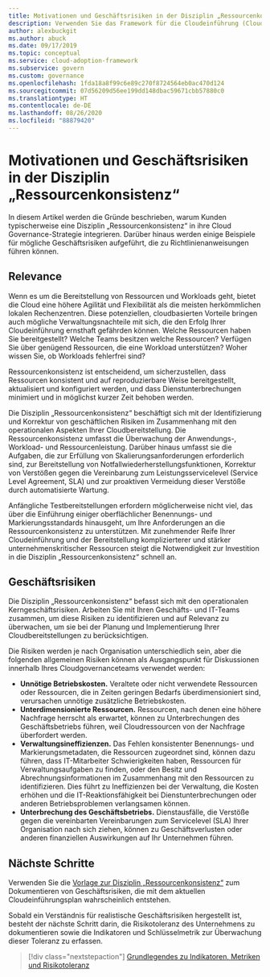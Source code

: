 ```yaml
---
title: Motivationen und Geschäftsrisiken in der Disziplin „Ressourcenkonsistenz“
description: Verwenden Sie das Framework für die Cloudeinführung (Cloud Adoption Framework) für Azure, um die typische Kundenakzeptanz einer Ressourcenkonsistenzdisziplin im Rahmen einer Cloudgovernancestrategie zu verstehen.
author: alexbuckgit
ms.author: abuck
ms.date: 09/17/2019
ms.topic: conceptual
ms.service: cloud-adoption-framework
ms.subservice: govern
ms.custom: governance
ms.openlocfilehash: 1fda18a8f99c6e89c270f8724564eb0ac470d124
ms.sourcegitcommit: 07d56209d56ee199dd148dbac59671cbb57880c0
ms.translationtype: HT
ms.contentlocale: de-DE
ms.lasthandoff: 08/26/2020
ms.locfileid: "88879420"
---
```

# <a name="motivations-and-business-risks-in-the-resource-consistency-discipline"></a>Motivationen und Geschäftsrisiken in der Disziplin „Ressourcenkonsistenz“

In diesem Artikel werden die Gründe beschrieben, warum Kunden typischerweise eine Disziplin „Ressourcenkonsistenz“ in ihre Cloud Governance-Strategie integrieren. Darüber hinaus werden einige Beispiele für mögliche Geschäftsrisiken aufgeführt, die zu Richtlinienanweisungen führen können.

## <a name="relevance"></a>Relevance

Wenn es um die Bereitstellung von Ressourcen und Workloads geht, bietet die Cloud eine höhere Agilität und Flexibilität als die meisten herkömmlichen lokalen Rechenzentren. Diese potenziellen, cloudbasierten Vorteile bringen auch mögliche Verwaltungsnachteile mit sich, die den Erfolg Ihrer Cloudeinführung ernsthaft gefährden können. Welche Ressourcen haben Sie bereitgestellt? Welche Teams besitzen welche Ressourcen? Verfügen Sie über genügend Ressourcen, die eine Workload unterstützen? Woher wissen Sie, ob Workloads fehlerfrei sind?

Ressourcenkonsistenz ist entscheidend, um sicherzustellen, dass Ressourcen konsistent und auf reproduzierbare Weise bereitgestellt, aktualisiert und konfiguriert werden, und dass Dienstunterbrechungen minimiert und in möglichst kurzer Zeit behoben werden.

Die Disziplin „Ressourcenkonsistenz“ beschäftigt sich mit der Identifizierung und Korrektur von geschäftlichen Risiken im Zusammenhang mit den operationalen Aspekten Ihrer Cloudbereitstellung. Die Ressourcenkonsistenz umfasst die Überwachung der Anwendungs-, Workload- und Ressourcenleistung. Darüber hinaus umfasst sie die Aufgaben, die zur Erfüllung von Skalierungsanforderungen erforderlich sind, zur Bereitstellung von Notfallwiederherstellungsfunktionen, Korrektur von Verstößen gegen die Vereinbarung zum Leistungsservicelevel (Service Level Agreement, SLA) und zur proaktiven Vermeidung dieser Verstöße durch automatisierte Wartung.

Anfängliche Testbereitstellungen erfordern möglicherweise nicht viel, das über die Einführung einiger oberflächlicher Benennungs- und Markierungsstandards hinausgeht, um Ihre Anforderungen an die Ressourcenkonsistenz zu unterstützen. Mit zunehmender Reife Ihrer Cloudeinführung und der Bereitstellung komplizierterer und stärker unternehmenskritischer Ressourcen steigt die Notwendigkeit zur Investition in die Disziplin „Ressourcenkonsistenz“ schnell an.

## <a name="business-risk"></a>Geschäftsrisiken

Die Disziplin „Ressourcenkonsistenz“ befasst sich mit den operationalen Kerngeschäftsrisiken. Arbeiten Sie mit Ihren Geschäfts- und IT-Teams zusammen, um diese Risiken zu identifizieren und auf Relevanz zu überwachen, um sie bei der Planung und Implementierung Ihrer Cloudbereitstellungen zu berücksichtigen.

Die Risiken werden je nach Organisation unterschiedlich sein, aber die folgenden allgemeinen Risiken können als Ausgangspunkt für Diskussionen innerhalb Ihres Cloudgovernanceteams verwendet werden:

- **Unnötige Betriebskosten.** Veraltete oder nicht verwendete Ressourcen oder Ressourcen, die in Zeiten geringen Bedarfs überdimensioniert sind, verursachen unnötige zusätzliche Betriebskosten.
- **Unterdimensionierte Ressourcen.** Ressourcen, nach denen eine höhere Nachfrage herrscht als erwartet, können zu Unterbrechungen des Geschäftsbetriebs führen, weil Cloudressourcen von der Nachfrage überfordert werden.
- **Verwaltungsineffizienzen.** Das Fehlen konsistenter Benennungs- und Markierungsmetadaten, die Ressourcen zugeordnet sind, können dazu führen, dass IT-Mitarbeiter Schwierigkeiten haben, Ressourcen für Verwaltungsaufgaben zu finden, oder den Besitz und Abrechnungsinformationen im Zusammenhang mit den Ressourcen zu identifizieren. Dies führt zu Ineffizienzen bei der Verwaltung, die Kosten erhöhen und die IT-Reaktionsfähigkeit bei Dienstunterbrechungen oder anderen Betriebsproblemen verlangsamen können.
- **Unterbrechung des Geschäftsbetriebs.** Dienstausfälle, die Verstöße gegen die vereinbarten Vereinbarungen zum Servicelevel (SLA) Ihrer Organisation nach sich ziehen, können zu Geschäftsverlusten oder anderen finanziellen Auswirkungen auf Ihr Unternehmen führen.

## <a name="next-steps"></a>Nächste Schritte

Verwenden Sie die [Vorlage zur Disziplin „Ressourcenkonsistenz“](./template.md) zum Dokumentieren von Geschäftsrisiken, die mit dem aktuellen Cloudeinführungsplan wahrscheinlich entstehen.

Sobald ein Verständnis für realistische Geschäftsrisiken hergestellt ist, besteht der nächste Schritt darin, die Risikotoleranz des Unternehmens zu dokumentieren sowie die Indikatoren und Schlüsselmetrik zur Überwachung dieser Toleranz zu erfassen.

> [!div class="nextstepaction"]
> [Grundlegendes zu Indikatoren, Metriken und Risikotoleranz](./metrics-tolerance.md)
